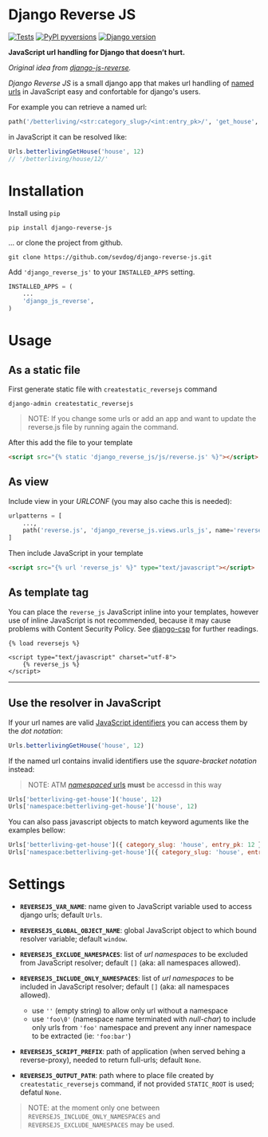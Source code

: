 # Django  Reverse JS

[![Tests](https://github.com/sevdog/django-reverse-js/actions/workflows/tests.yaml/badge.svg)](https://github.com/sevdog/django-reverse-js/actions/workflows/tests.yaml)
[![PyPI pyversions](https://img.shields.io/pypi/pyversions/django-reverse-js)](https://img.shields.io/pypi/pyversions/django-reverse-js)
[![Django version](https://img.shields.io/pypi/djversions/django-reverse-js)](https://img.shields.io/pypi/djversions/django-reverse-js)


**JavaScript url handling for Django that doesn’t hurt.**

_Original idea from [django-js-reverse](https://github.com/ierror/django-js-reverse)._

_Django Reverse JS_ is a small django app that makes url handling of
[named urls](https://docs.djangoproject.com/en/dev/topics/http/urls/#naming-url-patterns) in JavaScript easy and confortable for django's users.

For example you can retrieve a named url:

```python
path('/betterliving/<str:category_slug>/<int:entry_pk>/', 'get_house', name='betterliving_get_house')
```

in JavaScript it can be resolved like:

```javascript
Urls.betterlivingGetHouse('house', 12)
// '/betterliving/house/12/'
```


# Installation

Install using `pip`

```shell
pip install django-reverse-js
```

… or clone the project from github.

```shell
git clone https://github.com/sevdog/django-reverse-js.git
```

Add `'django_reverse_js'` to your `INSTALLED_APPS` setting.

```python
INSTALLED_APPS = (
    ...
    'django_js_reverse',
)
```

# Usage

## As a static file

First generate static file with `createstatic_reversejs` command

```shell
django-admin createstatic_reversejs
```

> NOTE: If you change some urls or add an app and want to update the reverse.js file by running again the command.

After this add the file to your template

```html
<script src="{% static 'django_reverse_js/js/reverse.js' %}"></script>
```


## As view

Include view in your _URLCONF_ (you may also cache this is needed):

```python
urlpatterns = [
    ...,
    path('reverse.js', 'django_reverse_js.views.urls_js', name='reverse_js'),
]
```

Then include JavaScript in your template

```html
<script src="{% url 'reverse_js' %}" type="text/javascript"></script>
```

## As template tag
You can place the `reverse_js` JavaScript inline into your templates,
however use of inline JavaScript is not recommended, because it
may cause problems with Content Security Policy.
See [django-csp](https://django-csp.readthedocs.io/) for further readings.

```django
{% load reversejs %}

<script type="text/javascript" charset="utf-8">
    {% reverse_js %}
</script>
```

----

## Use the resolver in JavaScript

If your url names are valid [JavaScript identifiers](https://developer.mozilla.org/en-US/docs/Glossary/Identifier)
you can access them by the _dot notation_:

```javascript
Urls.betterlivingGetHouse('house', 12)
```

If the named url contains invalid identifiers use the _square-bracket
notation_ instead:

> NOTE: ATM [_namespaced_ urls](https://docs.djangoproject.com/en/3.2/topics/http/urls/#url-namespaces) **must** be accessd in this way

```javascript
Urls['betterliving-get-house']('house', 12)
Urls['namespace:betterliving-get-house']('house', 12)
```


You can also pass javascript objects to match keyword aguments like the
examples bellow:

```javascript
Urls['betterliving-get-house']({ category_slug: 'house', entry_pk: 12 })
Urls['namespace:betterliving-get-house']({ category_slug: 'house', entry_pk: 12 })
```

# Settings

- **`REVERSEJS_VAR_NAME`**: name given to JavaScript variable used to access django urls; default `Urls`.

- **`REVERSEJS_GLOBAL_OBJECT_NAME`**: global JavaScript object to which bound resolver variable; default `window`.

- **`REVERSEJS_EXCLUDE_NAMESPACES`**: list of _url namespaces_ to be excluded from JavaScript resolver; default `[]` (aka: all namespaces allowed).

- **`REVERSEJS_INCLUDE_ONLY_NAMESPACES`**: list of _url namespaces_ to be included in JavaScript resolver; default `[]` (aka: all namespaces allowed).
  - use `''` (empty string) to allow only url without a namespace
  - use `'foo\0'` (namespace name terminated with _null-char_) to include only urls from `'foo'` namespace and prevent any inner namespace to be extracted (ie: `'foo:bar'`)

- **`REVERSEJS_SCRIPT_PREFIX`**: path of application (when served behing a reverse-proxy), needed to return full-urls; default `None`.

- **`REVERSEJS_OUTPUT_PATH`**: path where to place file created by `createstatic_reversejs` command, if not provided `STATIC_ROOT` is used; defatul `None`.

> NOTE: at the moment only one between `REVERSEJS_INCLUDE_ONLY_NAMESPACES` and `REVERSEJS_EXCLUDE_NAMESPACES` may be used.